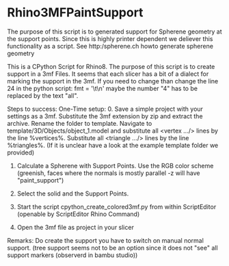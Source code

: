 # Rhino3MFPaintSupport

The purpose of this script is to generated support for Spherene geometry at the support points. Since this is highly printer dependent we deliever this functionality as a script.
See http:/spherene.ch howto generate spherene geometry


This is a CPython Script for Rhino8. The purpose of this script is to create support in a 3mf Files. It seems that each slicer has a bit of a dialect for marking the support in the 3mf. If you need to change than change the line 24 in the python script:
    fmt =  '\t<triangle v1="{}" v2="{}" v3="{}" paint_supports="4"/>\n' maybe the number "4" has to be replaced by the text "all".

Steps to success:
One-Time setup:
0. Save a simple project with your settings as a 3mf. Substitute the 3mf extension by zip and extract the archive. Rename the folder to template. Navigate to template/3D/Objects/object_1.model and substitute all <vertex .../> lines by the line %vertices%. Substitute all <triangle .../> lines by the line %triangles%. (If it is unclear have a look at the example template folder we provided)

1. Calculate a Spherene with Support Points. Use the RGB color scheme (greenish, faces where the normals is mostly parallel -z will have "paint_support")
2. Select the solid and the Support Points.
3. Start the script cpython_create_colored3mf.py from within ScriptEditor (openable by ScriptEditor Rhino Command)

4. Open the 3mf file as project in your slicer 


Remarks:
Do create the support you have to switch on manual normal support. (tree support seems not to be an option since it does not "see" all support markers (observerd in bambu studio))
